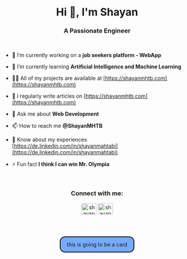 <h1 align="center">Hi 👋, I'm Shayan</h1>
<h3 align="center">A Passionate Engineer</h3>

<br />

<!-- <p align="left"> <a href="https://github.com/ryo-ma/github-profile-trophy"><img src="https://github-profile-trophy.vercel.app/?username=shayanmhtb" alt="shayanmhtb" /></a> </p> -->

<!-- <p align="center"> <a href="https://twitter.com/shayanmhtb" target="blank"><img src="https://img.shields.io/twitter/follow/shayanmhtb?logo=twitter&style=for-the-badge" alt="shayanmhtb" /></a> </p> -->

- 🔭 I’m currently working on a **job seekers platform - WebApp**

- 🌱 I’m currently learning **Artificial Intelligence and Machine Learning**

- 👨‍💻 All of my projects are available at [https://shayanmhtb.com](https://shayanmhtb.com)

- 📝 I regularly write articles on [https://shayanmhtb.com](https://shayanmhtb.com)

- 💬 Ask me about **Web Development**

- 📫 How to reach me **@ShayanMHTB**

- 📄 Know about my experiences [https://de.linkedin.com/in/shayanmahtabi](https://de.linkedin.com/in/shayanmahtabi)

- ⚡ Fun fact **I think I can win Mr. Olympia**

<br />

<h3 align="center">Connect with me:</h3>
<p align="center">
<a href="https://twitter.com/shayanmhtb" target="blank"><img align="center" src="https://raw.githubusercontent.com/rahuldkjain/github-profile-readme-generator/master/src/images/icons/Social/twitter.svg" alt="shayanmhtb" height="30" width="40" /></a>
<a href="https://linkedin.com/in/shayanmahtabi" target="blank"><img align="center" src="https://raw.githubusercontent.com/rahuldkjain/github-profile-readme-generator/master/src/images/icons/Social/linked-in-alt.svg" alt="shayanmahtabi" height="30" width="40" /></a>
</p>


<!-- <p><a href="https://www.buymeacoffee.com/ShayanMHTB"> <img align="left" src="https://cdn.buymeacoffee.com/buttons/v2/default-yellow.png" height="50" width="210" alt="ShayanMHTB" /></a></p><br><br> -->

<br />

<div style="display: flex; flex-direction: column; justify-content: center; align-items: center;">
  <div style="margin: 2em; padding: .8em 1.2em; border: 2px solid #000000; border-radius: 1em; background-color: #77aafc;">
    this is going to be a card
  </div>
</div>


<!-- <div style="display: flex; flex-direction: column; align-items: center;">
<h3 style="font-size: 2em;">Profile Stats:</h3>
<p><img src="https://github-readme-stats.vercel.app/api/top-langs?username=shayanmhtb&show_icons=true&locale=en&layout=compact" alt="shayanmhtb" /></p>

<p>&nbsp;<img src="https://github-readme-stats.vercel.app/api?username=shayanmhtb&show_icons=true&locale=en" alt="shayanmhtb" /></p>

<p><img src="https://github-readme-streak-stats.herokuapp.com/?user=shayanmhtb&" alt="shayanmhtb" /></p>
</div> -->
